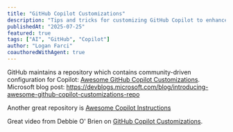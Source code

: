 ```yaml
---
title: "GitHub Copilot Customizations"
description: "Tips and tricks for customizing GitHub Copilot to enhance your development workflow."
publishedAt: "2025-07-25"
featured: true
tags: ["AI", "GitHub", "Copilot"]
author: "Logan Farci"
coauthoredWithAgent: true
---
```


GitHub maintains a repository which contains community-driven configuration for Copilot: [Awesome GitHub Copilot Customizations](https://github.com/github/awesome-copilot). Microsoft blog post: https://devblogs.microsoft.com/blog/introducing-awesome-github-copilot-customizations-repo

Another great repository is [Awesome Copilot Instructions](https://github.com/Code-and-Sorts/awesome-copilot-instructions)

Great video from Debbie O' Brien on [GitHub Copilot Customizations](https://www.youtube.com/watch?v=FvR1b0nNoJA).
